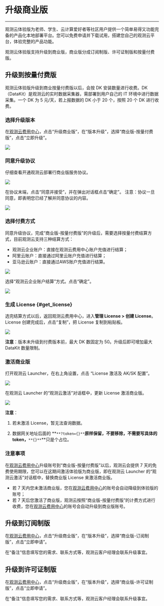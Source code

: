 # 升级商业版
---

观测云体验版为老师、学生、云计算爱好者等社区用户提供一个简单易得又功能完备的产品化本地部署平台。您可以免费申请并下载试用，搭建您自己的观测云平台，体验完整的产品功能。

观测云体验版支持升级到商业版，商业版分成订阅制版、许可证制版和按量付费版。

## 升级到按量付费版

观测云体验版升级到商业按量付费版以后，会按 DK 安装数量进行收费。DK（DataKit）是观测云的实时数据采集器，需部署到用户自己的 IT 环境中进行数据采集。一个 DK 为 5 元/天，若上报数据的 DK 小于 20 个，按照 20 个 DK 进行收费。

### 选择升级版本


在[观测云费用中心](https://boss.guance.com/#/signin)，点击“升级商业版”，在“版本升级”，选择“商业版-按量付费版”，点击“立即升级”。

![](img/6.deployment_10.png)

### 同意升级协议

仔细查看开通观测云部署行商业版服务协议。

![](img/13.deployment_2.png)

在协议末端，点击“同意并接受”，并在弹出对话框点击“确定”。
注意：协议一旦同意，即表明您已经了解并同意协议的内容。

![](img/13.deployment_3.png)

### 选择付费方式

同意升级协议，完成“商业版-按量付费版”的升级后，需要选择按量付费结算方式，目前观测云支持三种结算方式：

- 观测云企业账户：直接在观测云费用中心账户充值进行结算；
- 阿里云账户：直接通过阿里云账户充值进行结算；
- 亚马逊云账户：直接通过AWS账户充值进行结算。

![](img/13.deployment_4.png)

选择“观测云企业账户结算”方式。点击“确定”。

![](img/13.deployment_5.png)

### 生成 License {#get_license}

选完结算方式以后，返回观测云费用中心，进入**管理 License > 创建 License**。License 创建完成后，点击“复制”，把 License 复制到粘贴板。

![](img/13.deployment_6.png)

**注意**：版本未升级到付费版本前，最大 DK 数固定为 50。升级后即可增加最大 DataKit 数量限制。


### 激活商业版

打开观测云 Launcher，在右上角设置，点击 “License 激活及 AK/SK 配置”。

![](img/13.deployment_8.png)

在观测云 Launcher 的“观测云激活”对话框中，更新 License 激活商业版。

![](img/13.deployment_9.png)

**注意**：

1. 若未激活 License，暂无法查询数据。

2. 数据网关地址后面的 **`**?token={}**`**原样保留，不要移除，不需要写具体的 token，**`**{}**`**只是个占位。

### 注意事项

在[观测云费用中心](https://boss.guance.com/#/signin)升级账号到“商业版-按量付费版”以后，观测云会提供 7 天的免费使用期限，您可以在这期间激活体验版为商业版，即在观测云 Launcher 的“观测云激活”对话框中，替换商业版 License 来激活商业版。

- 若 7 天内您未激活商业版，您在[观测云费用中心](https://boss.guance.com/#/signin)的账号会自动降级到体验版的账号；  
- 若 7 天后您激活了商业版，观测云按照“商业版-按量付费版”的计费方式进行收费，您在[观测云费用中心](https://boss.guance.com/#/signin)的账号会自动升级到商业版账号。

## 升级到订阅制版

在[观测云费用中心](https://boss.guance.com/#/signin)，点击“升级商业版”，在“版本升级”，选择“商业版-订阅制版”，点击“立即申请”。

<!--
![](img/13.deployment_10.png)
-->
在“备注”信息填写您的需求、联系方式等，观测云客户经理会联系升级事宜。
<!-- 
![](img/13.deployment_11.png)
-->
## 升级到许可证制版
在[观测云费用中心](https://boss.guance.com/#/signin)，点击“升级商业版”，在“版本升级”，选择“商业版-许可证制版”，点击“立即申请”。
<!--
![](img/13.deployment_12.png)
-->
在“备注”信息填写您的需求、联系方式等，观测云客户经理会联系升级事宜。
<!--
![](img/13.deployment_13.png)

-->